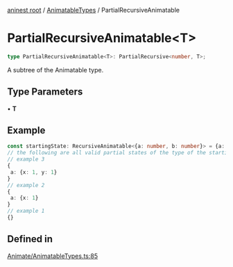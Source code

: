 [aninest root](../../index.md) / [AnimatableTypes](../index.md) / PartialRecursiveAnimatable

# PartialRecursiveAnimatable\<T\>

```ts
type PartialRecursiveAnimatable<T>: PartialRecursive<number, T>;
```

A subtree of the Animatable type.

## Type Parameters

• **T**

## Example

```ts
const startingState: RecursiveAnimatable<{a: number, b: number}> = {a: {x: 0, y: 0}}
// the following are all valid partial states of the type of the startingState:
// example 3
{
 a: {x: 1, y: 1}
}
// example 2
{
 a: {x: 1}
}
// example 1
{}
```

## Defined in

[Animate/AnimatableTypes.ts:85](https://github.com/zphrs/aninest/blob/8c5d5cec878cb0688cbcb852e4de66105e356f88/core/src/Animate/AnimatableTypes.ts#L85)

